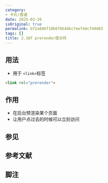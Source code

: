 ```yaml
---
category:
- 卡片/普通
date: 2025-03-26
isOriginal: true
permalink: bf2a846f10b6f6b44bc7eef44cf49d03
tags: []
title: 2.10f prerender提示符
---
```

## 用法
- 用于 `<link>`标签
```html
<link rel="prerender">
```


## 作用
- 在后台预渲染某个页面
- 让用户点过去的时候可以立刻访问

## 参见
## 参考文献
## 脚注

